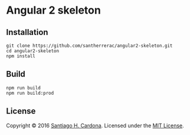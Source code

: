 # Angular 2 skeleton  

## Installation

    git clone https://github.com/santherrerac/angular2-skeleton.git
    cd angular2-skeleton
    npm install

## Build
    npm run build
    npm run build:prod 

## License
Copyright &copy; 2016 [Santiago H. Cardona](https://github.com/santherrerac).
Licensed under the [MIT License](LICENSE).
